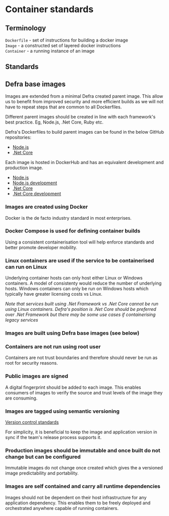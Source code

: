# Container standards

## Terminology
`Dockerfile` - set of instructions for building a docker image  
`Image` - a constructed set of layered docker instructions  
`Container` - a running instance of an image

## Standards
## Defra base images
Images are extended from a minimal Defra created parent image.  This allow us to benefit from improved security and more efficient builds as we will not have to repeat steps that are common to all Dockerfiles.

Different parent images should be created in line with each framework's best practice.  Eg, Node.js, .Net Core, Ruby etc.

Defra's Dockerfiles to build parent images can be found in the below GitHub repositories:
- [Node.js](https://github.com/DEFRA/defra-docker-node)
- [.Net Core](https://github.com/DEFRA/defra-docker-dotnetcore)

Each image is hosted in DockerHub and has an equivalent development and production image.  

- [Node.js](https://hub.docker.com/repository/docker/defradigital/node)
- [Node.js development](https://hub.docker.com/repository/docker/defradigital/node-development)
- [.Net Core](https://hub.docker.com/repository/docker/defradigital/dotnetcore)
- [.Net Core development](https://hub.docker.com/repository/docker/defradigital/dotnetcore-development)

### Images are created using Docker
Docker is the de facto industry standard in most enterprises.

### Docker Compose is used for defining container builds
Using a consistent containerisation tool will help enforce standards and better promote developer mobility.
 
### Linux containers are used if the service to be containerised can run on Linux
Underlying container hosts can only host either Linux or Windows containers.  A model of consistenty would reduce the number of underlying hosts.  Windows containers can only be run on Windows hosts which typically have greater licensing costs vs Linux.

*Note that services built using .Net Framework vs .Net Core cannot be run using Linux containers.  Defra's position is .Net Core should be preferred over .Net Framework but there may be some use cases if containerising legacy services*

### Images are built using Defra base images (see below)
### Containers are not run using root user
Containers are not trust boundaries and therefore should never be run as root for security reasons.

### Public images are signed
A digital fingerprint should be added to each image.  This enables consumers of images to verify the source and trust levels of the image they are consuming.

### Images are tagged using semantic versioning
[Version control standards](version_control_standards.md)  

For simplicity, it is beneficial to keep the image and application version in sync if the team's release process supports it.

### Production images should be immutable and once built do not change but can be configured
Immutable images do not change once created which gives the a versioned image predictability and portability.

### Images are self contained and carry all runtime dependencies
Images should not be dependent on their host infrastructure for any application dependency.  This enables them to be freely deployed and orchestrated anywhere capable of running containers.
